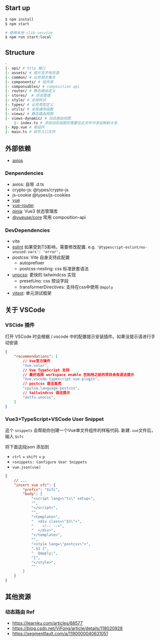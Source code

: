 ## Start up

``` bash
$ npm install
$ npm start

# 使用本地 clib-service
$ npm run start:local

```
## Structure

``` bash
- 
|- api/ # http 接口
|- assets/ # 图片及字体资源
|- common/ # 业务相关集合
|- components/ # 组件库
|- componsables/ # composition api
|- router/ # 静态路由定义
|- stores/  # 状态管理
|- style/ # 全局样式
|- types/ # 业务类型定义
|- utils/ # 全局通用函数
|- views/ # 静态路由视图
|- views-dynamic/ # 动态路由视图
	|- index.ts # 添加动态视图时需要在此文件中添加映射关系
|- App.vue # 根组件
|- main.ts # 软件入口文件
```

## 外部依赖

- [axios]()

### Denpendencies

- axios: 自带 .d.ts
- crypto-js: @types/crypto-js
- js-cookie @types/js-cookies
- [vue]()
- [vue-router]()
- [pinia](https://pinia.vuejs.org/): Vue3 状态管理库
- [@vueuse/core](https://vueuse.org/guide/) 常用 composition-api

### DevDependencies

- vite
- [eslint]() 如果受到TS影响，需要修改配置. e.g. `'@typescript-eslint/no-unused-vars': 'error',`
- postcss: Vite 自身支持此配置
	- autoprefixer
	- postcss-nesting: css 标准嵌套语法
- [unocss](https://uno.antfu.me/): 更快的 tailwindcss 实现
	- presetUno: css 预设字段
	- transformerDirectives: 支持在css中使用 `@apply`
- [vitest](https://vitest.dev/): 单元测试框架


## 关于 VSCode 

### VSCide 插件

打开 VSCode 时会根据 /.vscode 中的配置提示安装插件。如果没提示请进行手动安装

``` json
{
    "recommendations": [
		// Vue官方插件
        "Vue.volar", 
		// Vue TypeScript 支持
        // 最好选择 workspace enable 否则用之前的项目会有语法提示
        "Vue.vscode-typescript-vue-plugin", 
		// postcss 语法高亮
        "cpylua.language-postcss",
		// tailwindcss 语法提示
        "antfu.unocss",
    ]
}
```


### Vue3+TypeScript+VSCode User Snippet

这个 `snippets` 会帮助你创建一个Vue单文件组件的样板代码. 新建`.vue`文件后，输入 `$sfc`

将下面这段json 添加到

- `ctrl` + `shift` + `p`
- `>snippets: Configure User Snippets`
- `vue.json(vue)`

``` json
{
	// ...
  	"insert vue sfc": {
		"prefix": "$sfc",
		"body": [
			"<script lang=\"ts\" setup>",
			"",
			"</script>",
			"",
			"<template>",
  			"  <div class=\"$1\">",
			"    <!-- -->",
  			"  </div>",
			"</template>",
			"",
			"<style lang=\"postcss\">",
			".$1 {",
  			"  @apply;",
			"}",
			"</style>",
			""
		]
	}
}
```


## 其他资源

### 动态路由 Ref

- <https://learnku.com/articles/68577>
- <https://blog.csdn.net/ViFong/article/details/118020928>
- <https://segmentfault.com/a/1190000040631051>
